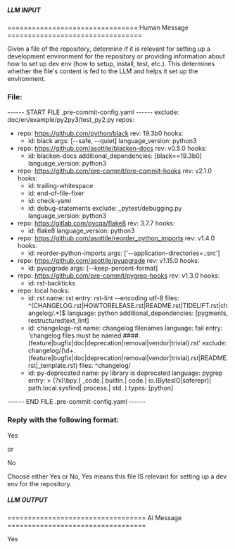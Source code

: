 ##### LLM INPUT #####
================================ Human Message =================================

Given a file of the repository, determine if it is relevant for setting up a development environment for the repository or providing information about how to set up dev env (how to setup, install, test, etc.). This determines whether the file's content is fed to the LLM and helps it set up the environment.

### File:
------ START FILE .pre-commit-config.yaml ------
exclude: doc/en/example/py2py3/test_py2.py
repos:
-   repo: https://github.com/python/black
    rev: 19.3b0
    hooks:
    -   id: black
        args: [--safe, --quiet]
        language_version: python3
-   repo: https://github.com/asottile/blacken-docs
    rev: v0.5.0
    hooks:
    -   id: blacken-docs
        additional_dependencies: [black==19.3b0]
        language_version: python3
-   repo: https://github.com/pre-commit/pre-commit-hooks
    rev: v2.1.0
    hooks:
    -   id: trailing-whitespace
    -   id: end-of-file-fixer
    -   id: check-yaml
    -   id: debug-statements
        exclude: _pytest/debugging.py
        language_version: python3
-   repo: https://gitlab.com/pycqa/flake8
    rev: 3.7.7
    hooks:
    -   id: flake8
        language_version: python3
-   repo: https://github.com/asottile/reorder_python_imports
    rev: v1.4.0
    hooks:
    -   id: reorder-python-imports
        args: ['--application-directories=.:src']
-   repo: https://github.com/asottile/pyupgrade
    rev: v1.15.0
    hooks:
    -   id: pyupgrade
        args: [--keep-percent-format]
-   repo: https://github.com/pre-commit/pygrep-hooks
    rev: v1.3.0
    hooks:
    -   id: rst-backticks
-   repo: local
    hooks:
    -   id: rst
        name: rst
        entry: rst-lint --encoding utf-8
        files: ^(CHANGELOG.rst|HOWTORELEASE.rst|README.rst|TIDELIFT.rst|changelog/.*)$
        language: python
        additional_dependencies: [pygments, restructuredtext_lint]
    -   id: changelogs-rst
        name: changelog filenames
        language: fail
        entry: 'changelog files must be named ####.(feature|bugfix|doc|deprecation|removal|vendor|trivial).rst'
        exclude: changelog/(\d+\.(feature|bugfix|doc|deprecation|removal|vendor|trivial).rst|README.rst|_template.rst)
        files: ^changelog/
    -   id: py-deprecated
        name: py library is deprecated
        language: pygrep
        entry: >
            (?x)\bpy\.(
                _code\.|
                builtin\.|
                code\.|
                io\.(BytesIO|saferepr)|
                path\.local\.sysfind|
                process\.|
                std\.
            )
        types: [python]

------ END FILE .pre-commit-config.yaml ------

### Reply with the following format:

<rel>Yes</rel>

or

<rel>No</rel>

Choose either Yes or No, Yes means this file IS relevant for setting up a dev env for the repository.

##### LLM OUTPUT #####
================================== Ai Message ==================================

<rel>Yes</rel>